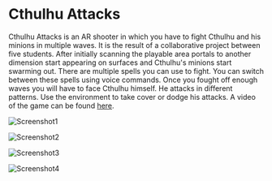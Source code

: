 # Cthulhu Attacks
 
Cthulhu Attacks is an AR shooter in which you have to fight Cthulhu and his minions in multiple waves. It is the result of a collaborative project between five students. 
After initially scanning the playable area portals to another dimension start appearing on surfaces and Cthulhu's minions start swarming out. 
There are multiple spells you can use to fight. You can switch between these spells using voice commands. 
Once you fought off enough waves you will have to face Cthulhu himself. He attacks in different patterns. Use the environment to take cover or dodge his attacks.
A video of the game can be found [here](https://games.hs-kempten.de/cthulhu-attacks/).

![Screenshot1](https://user-images.githubusercontent.com/75141542/181497222-078e069f-c815-4390-867f-ef7a38ad519c.png)

![Screenshot2](https://user-images.githubusercontent.com/75141542/181497233-d640d5fd-ff31-428c-8325-c66abd9f47c9.png)

![Screenshot3](https://user-images.githubusercontent.com/75141542/181497241-22efb783-7bb3-441d-a72a-36783739c700.png)

![Screenshot4](https://user-images.githubusercontent.com/75141542/181497249-af8f22c2-9fa0-486c-a716-fa2121163918.png)
